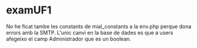# examUF1
No he ficat tambe les constants de mial_constants a la env.php perque dona errors amb la SMTP.
L'unic canvi en la base de dades es que a users afegeixo el camp Administrador que es un boolean.
